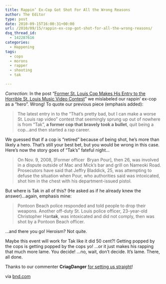 ```yaml
---
title: Rappin’ Ex-Cop Got Shot For All the Wrong Reasons
author: The Editor
type: post
date: 2010-09-15T16:00:31+00:00
url: /2010/09/15/rappin-ex-cop-got-shot-for-all-the-wrong-reasons/
dsq_thread_id:
  - 142287616
categories:
  - Happening
tags:
  - cops
  - morons
  - rapper
  - shooting
  - tak

---
```

<p style="text-align: left;">
  <a href="http://media.punchingkitty.com/wordpress/2010/09/stand_tall_5.jpg"><img class="aligncenter size-full wp-image-6735" title="stand_tall_5" src="http://media.punchingkitty.com/wordpress/2010/09/stand_tall_5.jpg?filter=resize&w=600" alt="" /></a><em>Correction</em>: In the post &#8220;<a href="http://punchingkitty.com/2010/09/13/former-st-louis-cop-makes-his-entry-to-the-horrible-st-louis-music-video-contest/" target="_blank">Former St. Louis Cop Makes His Entry to the Horrible St. Louis Music Video Contest</a>&#8221; we mislabeled our rappin&#8217; ex-cop as a &#8220;hero&#8221;. Wrong! To quote our previous piece (emphasis added):
</p>

> The latest entry in to the “That’s pretty bad, but I can make a worse St. Louis rap video” contest that seemingly sprung up out of nowhere is from “Tak”, **a former cop that bravely took a bullet**, quit being a cop…and then started a rap career.

We guessed that if a cop is &#8220;retired&#8221; because of being shot, he&#8217;s more than likely a hero. That&#8217;s still your best bet, but you would be wrong in this case. Here&#8217;s now the story goes of &#8220;Tak&#8217;s&#8221; fateful night&#8230;

> On Nov. 9, 2008, [Former officer  Bryan Pour], then 26, was involved in a dispute outside of Mac and Mick&#8217;s bar and grill on Nameoki Road. Prosecutors have said that Jeffry Bladdick, 25, was attempting to defuse the situation when Pour, who authorities said was intoxicated, shot him in the chest with his department-issued pistol.

But where is Tak in all of this? (He asked as if he already knew the answer)&#8230;again, emphasis mine:

> Pontoon Beach police responded and told people to drop their weapons. Another off-duty St. Louis police officer, 23-year-old Christopher Han**tak**, was intoxicated and did not comply, then was shot by a Pontoon Beach officer.

&#8230;and there you go! Heroism? Not quite.

Maybe this event will work for Tak like it did 50 cent?! Getting popped by the cops is getting popped by the cops yo! &#8230;or it just makes his rapping that much more lame. You decide! &#8230;no, wait, don&#8217;t decide. It&#8217;s lame. There, all done.

Thanks to our commenter **CriagDanger** <a href="http://punchingkitty.com/2010/09/13/former-st-louis-cop-makes-his-entry-to-the-horrible-st-louis-music-video-contest/#comment-77424661" target="_blank">for setting us straight</a>!

via <a href="http://www.bnd.com/2010/08/31/1382250/former-cop-pleads-guilty-to-gun.html" target="_blank">bnd.com</a>